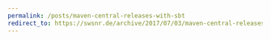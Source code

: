 ```yaml
---
permalink: /posts/maven-central-releases-with-sbt
redirect_to: https://swsnr.de/archive/2017/07/03/maven-central-releases-with-sbt.html
---
```



